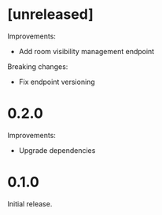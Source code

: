 # [unreleased]

Improvements:

* Add room visibility management endpoint

Breaking changes:

* Fix endpoint versioning

# 0.2.0

Improvements:

* Upgrade dependencies

# 0.1.0

Initial release.
